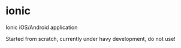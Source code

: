 # ionic
Ionic iOS/Android application

Started from scratch, currently under havy development, do not use!
